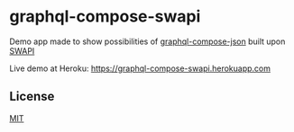 # graphql-compose-swapi

Demo app made to show possibilities of [graphql-compose-json](https://github.com/graphql-compose/graphql-compose-json) built upon [SWAPI](https://swapi.co)

Live demo at Heroku: <https://graphql-compose-swapi.herokuapp.com>

## License

[MIT](LICENSE.md)
